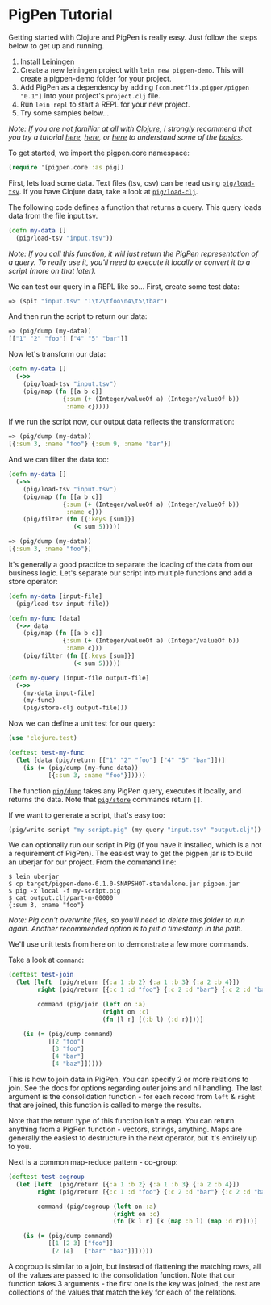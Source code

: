 # PigPen Tutorial

Getting started with Clojure and PigPen is really easy. Just follow the steps below to get up and running.

  1. Install [Leiningen](https://github.com/technomancy/leiningen#leiningen)
  2. Create a new leiningen project with `lein new pigpen-demo`. This will create a pigpen-demo folder for your project.
  3. Add PigPen as a dependency by adding `[com.netflix.pigpen/pigpen "0.1"]` into your project's `project.clj` file.
  4. Run `lein repl` to start a REPL for your new project.
  5. Try some samples below...

_Note: If you are not familiar at all with [Clojure](http://clojure.org/), I strongly recommend that you try a tutorial [here](http://tryclj.com/), [here](http://java.ociweb.com/mark/clojure/article.html), or [here](http://learn-clojure.com/) to understand some of the [basics](http://clojure.org/cheatsheet)._

To get started, we import the pigpen.core namespace:

``` clj
(require '[pigpen.core :as pig])
```

First, lets load some data. Text files (tsv, csv) can be read using [`pig/load-tsv`](http://netflix.github.io/PigPen/pigpen.core.html#var-load-tsv). If you have Clojure data, take a look at [`pig/load-clj`](http://netflix.github.io/PigPen/pigpen.core.html#var-load-clj).

The following code defines a function that returns a query. This query loads data from the file input.tsv.

``` clj
(defn my-data []
  (pig/load-tsv "input.tsv"))
```

_Note: If you call this function, it will just return the PigPen representation of a query. To really use it, you'll need to execute it locally or convert it to a script (more on that later)._

We can test our query in a REPL like so... First, create some test data:

``` clj
=> (spit "input.tsv" "1\t2\tfoo\n4\t5\tbar")
```

And then run the script to return our data:

``` clj
=> (pig/dump (my-data))
[["1" "2" "foo"] ["4" "5" "bar"]]
```

Now let's transform our data:

``` clj
(defn my-data []
  (->>
    (pig/load-tsv "input.tsv")
    (pig/map (fn [[a b c]]
               {:sum (+ (Integer/valueOf a) (Integer/valueOf b))
                :name c}))))
```

If we run the script now, our output data reflects the transformation:

``` clj
=> (pig/dump (my-data))
[{:sum 3, :name "foo"} {:sum 9, :name "bar"}]
```

And we can filter the data too:

``` clj
(defn my-data []
  (->>
    (pig/load-tsv "input.tsv")
    (pig/map (fn [[a b c]]
               {:sum (+ (Integer/valueOf a) (Integer/valueOf b))
                :name c}))
    (pig/filter (fn [{:keys [sum]}]
                  (< sum 5)))))

=> (pig/dump (my-data))
[{:sum 3, :name "foo"}]
```

It's generally a good practice to separate the loading of the data from our business logic. Let's separate our script into multiple functions and add a store operator:

``` clj
(defn my-data [input-file]
  (pig/load-tsv input-file))

(defn my-func [data]
  (->> data
    (pig/map (fn [[a b c]]
               {:sum (+ (Integer/valueOf a) (Integer/valueOf b))
                :name c}))
    (pig/filter (fn [{:keys [sum]}]
                  (< sum 5)))))

(defn my-query [input-file output-file]
  (->>
    (my-data input-file)
    (my-func)
    (pig/store-clj output-file)))
```

Now we can define a unit test for our query:

``` clj
(use 'clojure.test)

(deftest test-my-func
  (let [data (pig/return [["1" "2" "foo"] ["4" "5" "bar"]])]
    (is (= (pig/dump (my-func data))
           [{:sum 3, :name "foo"}]))))
```

The function [`pig/dump`](http://netflix.github.io/PigPen/pigpen.core.html#var-dump) takes any PigPen query, executes it locally, and returns the data. Note that [`pig/store`](http://netflix.github.io/PigPen/pigpen.core.html#var-store-tsv) commands return `[]`.

If we want to generate a script, that's easy too:

``` clj
(pig/write-script "my-script.pig" (my-query "input.tsv" "output.clj"))
```

We can optionally run our script in Pig (if you have it installed, which is a not a requirement of PigPen). The easiest way to get the pigpen jar is to build an uberjar for our project. From the command line:

```
$ lein uberjar
$ cp target/pigpen-demo-0.1.0-SNAPSHOT-standalone.jar pigpen.jar
$ pig -x local -f my-script.pig
$ cat output.clj/part-m-00000
{:sum 3, :name "foo"}
```

_Note: Pig can't overwrite files, so you'll need to delete this folder to run again. Another recommended option is to put a timestamp in the path._

We'll use unit tests from here on to demonstrate a few more commands. 

Take a look at `command`:

``` clj
(deftest test-join
  (let [left  (pig/return [{:a 1 :b 2} {:a 1 :b 3} {:a 2 :b 4}])
        right (pig/return [{:c 1 :d "foo"} {:c 2 :d "bar"} {:c 2 :d "baz"}])

        command (pig/join (left on :a)
                          (right on :c)
                          (fn [l r] [(:b l) (:d r)]))]

    (is (= (pig/dump command)
           [[2 "foo"]
            [3 "foo"]
            [4 "bar"]
            [4 "baz"]]))))
```

This is how to join data in PigPen. You can specify 2 or more relations to join. See the docs for options regarding outer joins and nil handling. The last argument is the consolidation function - for each record from `left` & `right` that are joined, this function is called to merge the results.

Note that the return type of this function isn't a map. You can return anything from a PigPen function - vectors, strings, anything. Maps are generally the easiest to destructure in the next operator, but it's entirely up to you.

Next is a common map-reduce pattern - co-group:

``` clj
(deftest test-cogroup
  (let [left  (pig/return [{:a 1 :b 2} {:a 1 :b 3} {:a 2 :b 4}])
        right (pig/return [{:c 1 :d "foo"} {:c 2 :d "bar"} {:c 2 :d "baz"}])

        command (pig/cogroup (left on :a)
                             (right on :c)
                             (fn [k l r] [k (map :b l) (map :d r)]))]

    (is (= (pig/dump command)
           [[1 [2 3] ["foo"]]
            [2 [4]   ["bar" "baz"]]]))))
```

A cogroup is similar to a join, but instead of flattening the matching rows, all of the values are passed to the consolidation function. Note that our function takes 3 arguments - the first one is the key was joined, the rest are collections of the values that match the key for each of the relations.
